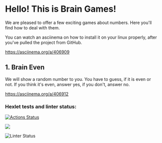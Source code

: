 <h1>Hello! This is Brain Games!</h1>

<p>We are pleased to offer a few exciting games about numbers. Here you'll find how to deal with them.</p>

<p>You can watch an asciinema on how to install it on your linux properly, after you've pulled the project from GitHub.</p>

https://asciinema.org/a/406909


<h2>1. Brain Even</h2>
<p>We will show a random number to you. You have to guess, if it is even or not. If you think it's even, answer yes, if you don't, answer no.</p>

https://asciinema.org/a/406912

### Hexlet tests and linter status:
[![Actions Status](https://github.com/TheForster585/frontend-project-lvl1/workflows/hexlet-check/badge.svg)](https://github.com/TheForster585/frontend-project-lvl1/actions)

<a href="https://codeclimate.com/github/codeclimate/codeclimate/maintainability"><img src="https://api.codeclimate.com/v1/badges/a99a88d28ad37a79dbf6/maintainability" /></a>

![Linter Status](https://github.com/TheForster585/frontend-project-lvl1/actions/workflows/linter.yml/badge.svg)